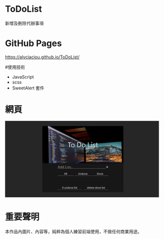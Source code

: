 # ToDoList
新增及刪除代辦事項

# GitHub Pages
https://alyciaciou.github.io/ToDoList/


#使用技術
*  JavaScript
*  scss
* SweetAlert 套件

# 網頁
![GITHUB]( https://github.com/alyciaciou/ToDoList/blob/main/image/ToDoList.png)

# 重要聲明
本作品內圖片、內容等，純粹為個人練習前端使用，不做任何商業用途。
